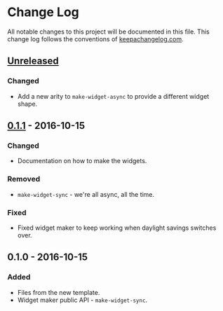 # Change Log
All notable changes to this project will be documented in this file. This change log follows the conventions of [keepachangelog.com](http://keepachangelog.com/).

## [Unreleased]
### Changed
- Add a new arity to `make-widget-async` to provide a different widget shape.

## [0.1.1] - 2016-10-15
### Changed
- Documentation on how to make the widgets.

### Removed
- `make-widget-sync` - we're all async, all the time.

### Fixed
- Fixed widget maker to keep working when daylight savings switches over.

## 0.1.0 - 2016-10-15
### Added
- Files from the new template.
- Widget maker public API - `make-widget-sync`.

[Unreleased]: https://github.com/your-name/lotto/compare/0.1.1...HEAD
[0.1.1]: https://github.com/your-name/lotto/compare/0.1.0...0.1.1
